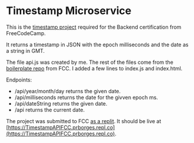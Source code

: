 # Timestamp Microservice

This is the [timestamp project](https://www.freecodecamp.org/learn/apis-and-microservices/apis-and-microservices-projects/timestamp-microservice) required for the Backend certification from FreeCodeCamp.

It returns a timestamp in JSON  with the epoch milliseconds and the date as a string in GMT.

The file api.js was created by me.
The rest of the files come from the [boilerplate repo](https://github.com/freeCodeCamp/boilerplate-project-timestamp/) from FCC.
I added a few lines to index.js and index.html.

Endpoints:

* /api/year/month/day returns the given date.
* /api/milliseconds returns the date for the givven epoch ms.
* /api/dateString returns the given date.
* /api returns the current date.

The project was submitted to FCC [as a replit](https://replit.com/@PRBorges/TimestampAPIFCC). It should be live at [https://TimestampAPIFCC.prborges.repl.co](https://TimestampAPIFCC.prborges.repl.co).
